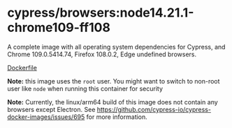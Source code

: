 <!--
WARNING: this file was autogenerated by generate-browser-image.js using

    yarn add:browser -- 14.21.1 --chrome=109.0.5414.74 --firefox=108.0.2
-->

# cypress/browsers:node14.21.1-chrome109-ff108

A complete image with all operating system dependencies for Cypress, and Chrome 109.0.5414.74, Firefox 108.0.2, Edge undefined browsers.

[Dockerfile](Dockerfile)

**Note:** this image uses the `root` user. You might want to switch to non-root user like `node` when running this container for security

**Note:** Currently, the linux/arm64 build of this image does not contain any browsers except Electron. See https://github.com/cypress-io/cypress-docker-images/issues/695 for more information.
